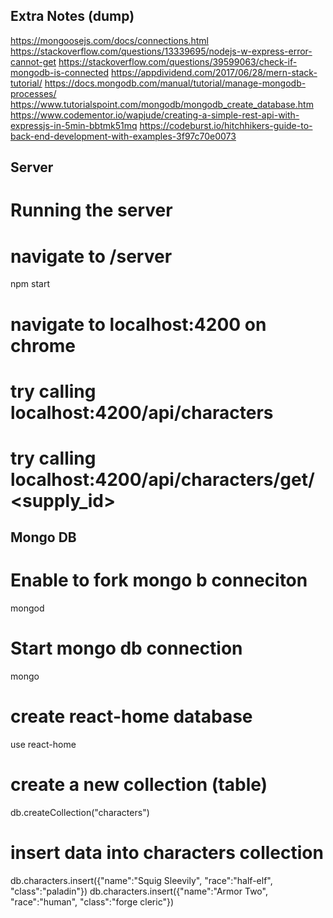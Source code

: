 ## Extra Notes (dump)
https://mongoosejs.com/docs/connections.html
https://stackoverflow.com/questions/13339695/nodejs-w-express-error-cannot-get
https://stackoverflow.com/questions/39599063/check-if-mongodb-is-connected
https://appdividend.com/2017/06/28/mern-stack-tutorial/
https://docs.mongodb.com/manual/tutorial/manage-mongodb-processes/
https://www.tutorialspoint.com/mongodb/mongodb_create_database.htm
https://www.codementor.io/wapjude/creating-a-simple-rest-api-with-expressjs-in-5min-bbtmk51mq
https://codeburst.io/hitchhikers-guide-to-back-end-development-with-examples-3f97c70e0073


## Server
# Running the server
# navigate to /server
npm start
# navigate to localhost:4200 on chrome
# try calling localhost:4200/api/characters
# try calling localhost:4200/api/characters/get/<supply_id>



## Mongo DB
# Enable to fork mongo b conneciton
mongod

# Start mongo db connection
mongo

# create react-home database
use react-home

# create a new collection (table)
db.createCollection("characters")

# insert data into characters collection
db.characters.insert({"name":"Squig Sleevily", "race":"half-elf", "class":"paladin"})
db.characters.insert({"name":"Armor Two", "race":"human", "class":"forge cleric"})
